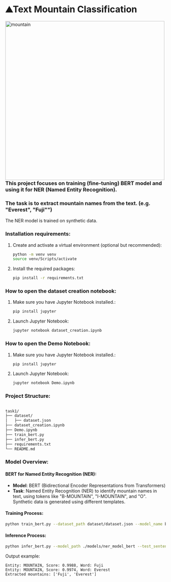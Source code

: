 # ⛰️Text Mountain Classification

<img src="https://i.pinimg.com/1200x/d5/8d/b4/d58db4c5c90aa1972dc183dac9e5b4e9.jpg" height="500" alt="mountain" style="float:left; margin-right: 20px;">

### This project focuses on training (fine-tuning) BERT model and using it for NER (Named Entity Recognition).
### The task is to extract mountain names from the text. (e.g. "Everest", "Fuji"")

The NER model is trained on synthetic data.

### Installation requirements:
1. Create and activate a virtual environment (optional but recommended):
    ```bash
    python -m venv venv
    source venv/Scripts/activate  
    ```
2. Install the required packages:
    ```bash
    pip install -r requirements.txt
    ```

### How to open the dataset creation notebook:
1. Make sure you have Jupyter Notebook installed.:
    ```bash
    pip install jupyter
    ```
2. Launch Jupyter Notebook:
    ```bash
    jupyter notebook dataset_creation.ipynb
    ```

### How to open the Demo Notebook:
1. Make sure you have Jupyter Notebook installed.:
    ```bash
    pip install jupyter
    ```
2. Launch Jupyter Notebook:
    ```bash
    jupyter notebook Demo.ipynb
    ```

### Project Structure:
```bash

task1/
├── dataset/
│   ├── dataset.json
├── dataset_creation.ipynb
├── Demo.ipynb
├── train_bert.py
├── infer_bert.py
├── requirements.txt
└── README.md
```
### Model Overview:
#### BERT for Named Entity Recognition (NER):
- **Model**: BERT (Bidirectional Encoder Representations from Transformers)
- **Task**: Named Entity Recognition (NER) to identify mountain names in text, using tokens like "B-MOUNTAIN", "I-MOUNTAIN", and "O". Synthetic data is generated using different templates.

#### Training Process:
```bash
python train_bert.py --dataset_path dataset/dataset.json --model_name bert-base-cased --output_dir ./models/ner_model_bert --num_of_epochs 5 --batch_size 16 --learning_rate 5e-5 --test_size 0.2
```
#### Inference Process:
```bash
python infer_bert.py --model_path ./models/ner_model_bert --test_sentence "Look! I love that mountain Fuji! And also the Everest is great."
```
Output example:
```
Entity: MOUNTAIN, Score: 0.9988, Word: Fuji
Entity: MOUNTAIN, Score: 0.9974, Word: Everest
Extracted mountains: ['Fuji', 'Everest']
```
<br style="clear:both;">


